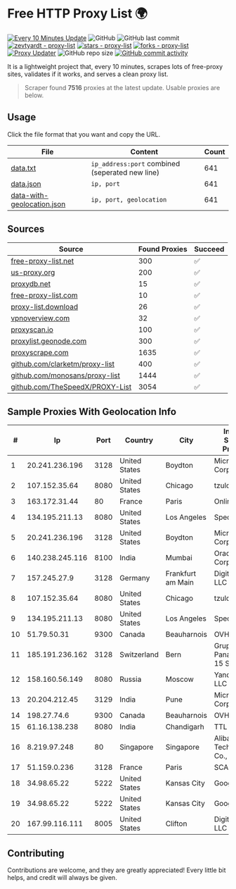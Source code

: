 
# Free HTTP Proxy List 🌍

[![Every 10 Minutes Update](https://github.com/mertguvencli/http-proxy-list/actions/workflows/main.yml/badge.svg?branch=main)](https://github.com/mertguvencli/http-proxy-list/actions/workflows/main.yml)
![GitHub](https://img.shields.io/github/license/mertguvencli/http-proxy-list)
![GitHub last commit](https://img.shields.io/github/last-commit/mertguvencli/http-proxy-list)
[![zevtyardt - proxy-list](https://img.shields.io/static/v1?label=zevtyardt&message=proxy-list&color=blue&logo=github)](https://github.com/zevtyardt/proxy-list "Go to GitHub repo")
[![stars - proxy-list](https://img.shields.io/github/stars/zevtyardt/proxy-list?style=social)](https://github.com/zevtyardt/proxy-list)
[![forks - proxy-list](https://img.shields.io/github/forks/zevtyardt/proxy-list?style=social)](https://github.com/zevtyardt/proxy-list)
[![Proxy Updater](https://github.com/zevtyardt/proxy-list/workflows/Proxy%20Updater/badge.svg)](https://github.com/zevtyardt/proxy-list/actions?query=workflow:"Proxy+Updater")
![GitHub repo size](https://img.shields.io/github/repo-size/zevtyardt/proxy-list)
[![GitHub commit activity](https://img.shields.io/github/commit-activity/m/zevtyardt/proxy-list?logo=commits)](https://github.com/zevtyardt/proxy-list/commits/main)

It is a lightweight project that, every 10 minutes, scrapes lots of free-proxy sites, validates if it works, and serves a clean proxy list.

> Scraper found **7516** proxies at the latest update. Usable proxies are below.

## Usage

Click the file format that you want and copy the URL.

|File|Content|Count|
|----|-------|-----|
|[data.txt](https://raw.githubusercontent.com/mertguvencli/http-proxy-list/main/proxy-list/data.txt)|`ip_address:port` combined (seperated new line)|641|
|[data.json](https://raw.githubusercontent.com/mertguvencli/http-proxy-list/main/proxy-list/data.json)|`ip, port`|641|
|[data-with-geolocation.json](https://raw.githubusercontent.com/mertguvencli/http-proxy-list/main/proxy-list/data-with-geolocation.json)|`ip, port, geolocation`|641|

## Sources

|Source|Found Proxies|Succeed|
|------|-------------|-------|
|[free-proxy-list.net](https://free-proxy-list.net)|300|✅|
|[us-proxy.org](https://www.us-proxy.org)|200|✅|
|[proxydb.net](http://proxydb.net)|15|✅|
|[free-proxy-list.com](https://free-proxy-list.com/?page=&port=&type%5B%5D=http&type%5B%5D=https&up_time=0&search=Search)|10|✅|
|[proxy-list.download](https://www.proxy-list.download/HTTP)|26|✅|
|[vpnoverview.com](https://vpnoverview.com/privacy/anonymous-browsing/free-proxy-servers)|32|✅|
|[proxyscan.io](https://www.proxyscan.io)|100|✅|
|[proxylist.geonode.com](https://proxylist.geonode.com/api/proxy-list?limit=300&page=1&sort_by=lastChecked&sort_type=desc&protocols=http,https)|300|✅|
|[proxyscrape.com](https://api.proxyscrape.com/v2/?request=displayproxies&protocol=http&timeout=10000&country=all&ssl=all&anonymity=all)|1635|✅|
|[github.com/clarketm/proxy-list](https://raw.githubusercontent.com/clarketm/proxy-list/master/proxy-list-raw.txt)|400|✅|
|[github.com/monosans/proxy-list](https://raw.githubusercontent.com/monosans/proxy-list/main/proxies/http.txt)|1444|✅|
|[github.com/TheSpeedX/PROXY-List](https://raw.githubusercontent.com/TheSpeedX/PROXY-List/master/http.txt)|3054|✅|


## Sample Proxies With Geolocation Info

|#|Ip|Port|Country|City|Internet Service Provider|
|-|--|----|-------|----|-------------------------|
|1|20.241.236.196|3128|United States|Boydton|Microsoft Corporation|
|2|107.152.35.64|8080|United States|Chicago|tzulo, inc.|
|3|163.172.31.44|80|France|Paris|Online S.A.S.|
|4|134.195.211.13|8080|United States|Los Angeles|Spectero|
|5|20.241.236.196|3128|United States|Boydton|Microsoft Corporation|
|6|140.238.245.116|8100|India|Mumbai|Oracle Corporation|
|7|157.245.27.9|3128|Germany|Frankfurt am Main|DigitalOcean, LLC|
|8|107.152.35.64|8080|United States|Chicago|tzulo, inc.|
|9|134.195.211.13|8080|United States|Los Angeles|Spectero|
|10|51.79.50.31|9300|Canada|Beauharnois|OVH SAS|
|11|185.191.236.162|3128|Switzerland|Bern|Grupo Panaglobal 15 S.A|
|12|158.160.56.149|8080|Russia|Moscow|Yandex.Cloud LLC|
|13|20.204.212.45|3129|India|Pune|Microsoft Corporation|
|14|198.27.74.6|9300|Canada|Beauharnois|OVH SAS|
|15|61.16.138.238|8080|India|Chandigarh|TTL|
|16|8.219.97.248|80|Singapore|Singapore|Alibaba (US) Technology Co., Ltd.|
|17|51.159.0.236|3128|France|Paris|SCALEWAY|
|18|34.98.65.22|5222|United States|Kansas City|Google LLC|
|19|34.98.65.22|5222|United States|Kansas City|Google LLC|
|20|167.99.116.111|8005|United States|Clifton|DigitalOcean, LLC|



## Contributing

Contributions are welcome, and they are greatly appreciated! Every
little bit helps, and credit will always be given.

